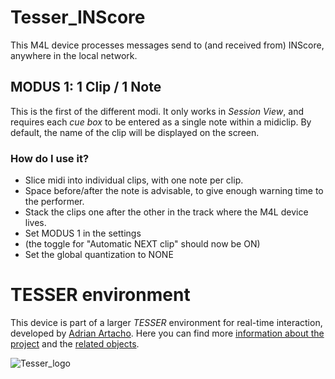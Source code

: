 # Tesser_INScore #

This M4L device processes messages send to (and received from) INScore, anywhere in the local network.


## MODUS 1: 1 Clip / 1 Note ###

This is the first of the different modi. It only works in *Session View*, 
and requires each *cue box* to be entered as a single note within a midiclip.
By default, the name of the clip will be displayed on the screen. 



### How do I use it?  ###

* Slice midi into individual clips, with one note per clip.
* Space before/after the note is advisable, to give enough warning time to the performer.
* Stack the clips one after the other in the track where the M4L device lives.
* Set MODUS 1 in the settings
* (the toggle for "Automatic NEXT clip" should now be ON)
* Set the global quantization to NONE

# TESSER environment #

This device is part of a larger *TESSER* environment for real-time interaction, developed by [Adrian Artacho](https://bitbucket.org/AdrianArtacho/).
Here you can find more [information about the project](TesserAkt.md) and the [related objects](https://bitbucket.org/AdrianArtacho/workspace/projects/TESSER).

![Tesser_logo](https://docs.google.com/drawings/d/e/2PACX-1vT26NziYMaLrGHlvNspiJ9dOjXR6hZyVxrGwfkgV1MwvMTWtAWh5ZUqMsit5gSllXemcGajjddqfqnc/pub?w=131&h=129)

